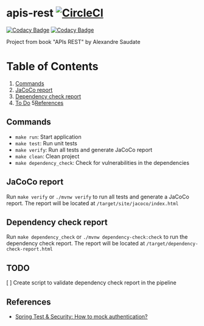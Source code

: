 # apis-rest [![CircleCI](https://circleci.com/gh/jessicacarneiro/apis-rest/tree/main.svg?style=svg)](https://circleci.com/gh/jessicacarneiro/apis-rest/tree/main)

[![Codacy Badge](https://api.codacy.com/project/badge/Grade/a99723a805284b678bdd38617a8fb304)](https://app.codacy.com/gh/jessicacarneiro/apis-rest?utm_source=github.com&utm_medium=referral&utm_content=jessicacarneiro/apis-rest&utm_campaign=Badge_Grade_Settings)
[![Codacy Badge](https://app.codacy.com/project/badge/Coverage/e4269cf9efab419a8235052428650679)](https://www.codacy.com/gh/jessicacarneiro/apis-rest/dashboard?utm_source=github.com&utm_medium=referral&utm_content=jessicacarneiro/apis-rest&utm_campaign=Badge_Coverage)

Project from book "APIs REST" by Alexandre Saudate

# Table of Contents
1. [Commands](#commands)
2. [JaCoCo report](#jacoco-report)
3. [Dependency check report](#dependency-check-report)
4. [To Do](#todo)
5[References](#references)

## Commands
* `make run`: Start application
* `make test`: Run unit tests
* `make verify`: Run all tests and generate JaCoCo report
* `make clean`: Clean project
* `make dependency_check`: Check for vulnerabilities in the dependencies

## JaCoCo report
Run `make verify` or `./mvnw verify` to run all tests and generate a JaCoCo report. The report will be located at
`/target/site/jacoco/index.html`

## Dependency check report
Run `make dependency_check` or `./mvnw dependency-check:check` to run the dependency check report. The report will be located at
`/target/dependency-check-report.html`

## TODO

[ ] Create script to validate dependency check report in the pipeline


## References

* [Spring Test & Security: How to mock authentication?](https://stackoverflow.com/questions/15203485/spring-test-security-how-to-mock-authentication)